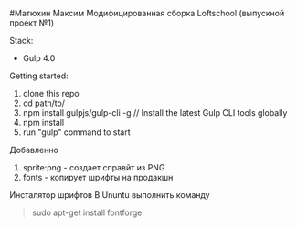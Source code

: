 #Матюхин Максим
Модифицированная сборка Loftschool (выпускной проект №1) 

Stack:
 - Gulp 4.0
 
Getting started:

1. clone this repo
2. cd path/to/
3. npm install gulpjs/gulp-cli -g  // Install the latest Gulp CLI tools globally
4. npm install
6. run "gulp" command to start

Добавленно
1. sprite:png - создает справйт из PNG
2. fonts - копирует шрифты на продакшн

Инсталятор шрифтов
В Ununtu выполнить команду
>sudo apt-get install fontforge